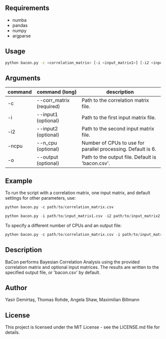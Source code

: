 


## Requirements

- numba
- pandas
- numpy
- argparse 


## Usage

```bash
python bacon.py -c <correlation_matrix> [-i <input_matrix1>] [-i2 <input_matrix2>] [-ncpu <number_of_cpus>] [-o <output_file>]
```

## Arguments

| command  | command (long)  | description  |
| ------------ | ------------ | ------------ |
|-c   | --corr_matrix (required)  |Path to the correlation matrix file.     |
| -i  |  --input1 (optional) | Path to the first input matrix file.   |
| -i2 |--input2 (optional)   |   Path to the second input matrix file.   |
| -ncpu  | --n_cpu (optional)  | Number of CPUs to use for parallel processing. Default is 6.    |
| -o  |  --output (optional) |  Path to the output file. Default is 'bacon.csv'.    |


## Example
To run the script with a correlation matrix, one input matrix, and default settings for other parameters, use:

```python
python bacon.py -c path/to/correlation_matrix.csv 
```
```python
python bacon.py -i path/to/input_matrix1.csv -i2 path/to/input_matrix2.csv
```

To specify a different number of CPUs and an output file:

```python
python bacon.py -c path/to/correlation_matrix.csv -i path/to/input_matrix1.csv -ncpu 4 -o result.csv
```

## Description
BaCon performs Bayesian Correlation Analysis using the provided correlation matrix and optional input matrices. The results are written to the specified output file, or 'bacon.csv' by default.

## Author
Yasir Demirtaş, Thomas Rohde, Angela Shaw, Maximilian Billmann

## License
This project is licensed under the MIT License - see the LICENSE.md file for details.
